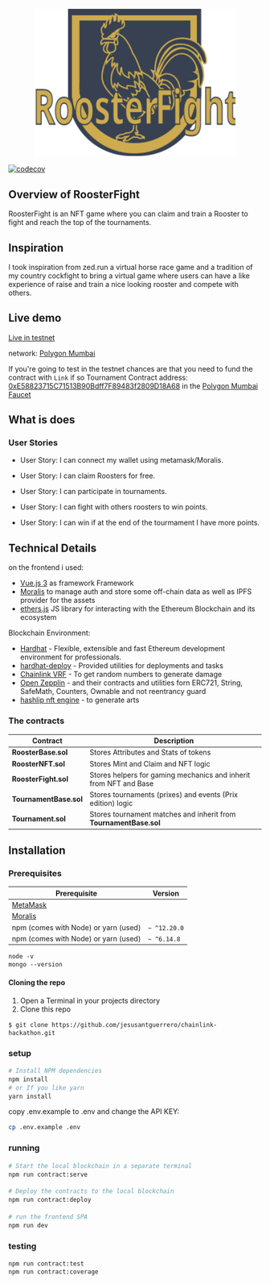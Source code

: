 <p align="center">
<a href="https://rooster-fight.vercel.app/" target="_blank">
<img src="https://raw.githubusercontent.com/jesusantguerrero/chainlink-hackathon/master/app/src/assets/logo.svg" width="400">
</a></p>


[![codecov](https://codecov.io/gh/jesusantguerrero/chainlink-hackathon/branch/master/graph/badge.svg?token=Y153S4JEZL)](https://codecov.io/gh/jesusantguerrero/chainlink-hackathon) 


## Overview of RoosterFight
RoosterFight is an NFT game where you can claim and train a Rooster to fight and reach the top of the tournaments.

## Inspiration
I took inspiration from zed.run a virtual horse race game and a tradition of my country cockfight to bring a virtual game where users can have a like experience of raise and train a nice looking rooster and compete with others.

## Live demo
[Live in testnet](https://rooster-fight.vercel.app/)

network: [Polygon Mumbai](https://docs.polygon.technology/docs/develop/network-details/network/)

If you're going to test in the testnet chances are that you need to fund the contract with `Link`
if so 
Tournament Contract address: [0xE58823715C71513B90Bdff7F89483f2809D18A68](https://mumbai.polygonscan.com/address/0xE58823715C71513B90Bdff7F89483f2809D18A68)
in the [Polygon Mumbai Faucet](https://faucet.polygon.technology/)


## What is does
### User Stories
- User Story: I can connect my wallet using metamask/Moralis.

- User Story: I can claim Roosters for free.

- User Story: I can participate in tournaments.

- User Story: I can fight with others roosters to win points.

- User Story: I can win if at the end of the tourmament I have more points.

## Technical Details
on the frontend i used: 
- [Vue.js 3](https://v3.vuejs.org/) as framework Framework
- [Moralis](https://moralis.io/) to manage auth and store some off-chain data as well as IPFS provider for the assets
- [ethers.js](https://docs.ethers.io/v5/) JS library for interacting with the Ethereum Blockchain and its ecosystem

Blockchain Environment:
- [Hardhat](https://hardhat.org/) - Flexible, extensible and fast Ethereum development environment for professionals.
- [hardhat-deploy]() - Provided utilities for deployments and tasks
- [Chainlink VRF]() - To get random numbers to generate damage
- [Open Zepplin]() - and their contracts and utilities forn ERC721, String, SafeMath, Counters, Ownable and not reentrancy guard
- [hashlip nft engine]() - to generate arts

### The contracts

| Contract                 | Description                                      |
|--------------------------|-----------------------------------------         |
| **RoosterBase.sol**      | Stores Attributes and Stats of tokens            |
| **RoosterNFT.sol**       | Stores Mint and Claim and NFT logic              | 
| **RoosterFight.sol**     | Stores helpers for gaming mechanics and inherit from NFT and Base | 
| **TournamentBase.sol**   | Stores tournaments (prixes) and events (Prix edition) logic |
| **Tournament.sol**       | Stores tournament matches and inherit from **TournamentBase.sol**|

## Installation

### Prerequisites

| Prerequisite                                          | Version |
| ------------------------------------------------------| ------- |
| [MetaMask](https://metamask.io/)                      |         |
| [Moralis](https://moralis.io/)                        |         |
| npm (comes with Node) or yarn (used)                  | `~ ^12.20.0`|
| npm (comes with Node) or yarn (used)                  | `~ ^6.14.8`  |

```shell
node -v
mongo --version
```
#### Cloning the repo

1. Open a Terminal in your projects directory 
2. Clone this repo

```shell
$ git clone https://github.com/jesusantguerrero/chainlink-hackathon.git
```

### setup
```bash
# Install NPM dependencies
npm install
# or If you like yarn
yarn install

```

copy .env.example to .env and change the API KEY:

```bash
cp .env.example .env
```

### running

```bash
# Start the local blockchain in a separate terminal
npm run contract:serve

# Deploy the contracts to the local blockchain
npm run contract:deploy

# run the frontend SPA
npm run dev
```

### testing
```
npm run contract:test
npm run contract:coverage
```

